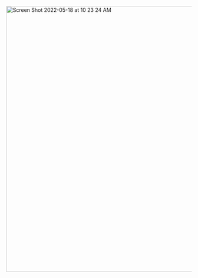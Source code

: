 <img width="722" alt="Screen Shot 2022-05-18 at 10 23 24 AM" src="https://user-images.githubusercontent.com/101306894/169065275-3ecfd5a2-cabc-4a04-9573-76f1dfd1e762.png">
